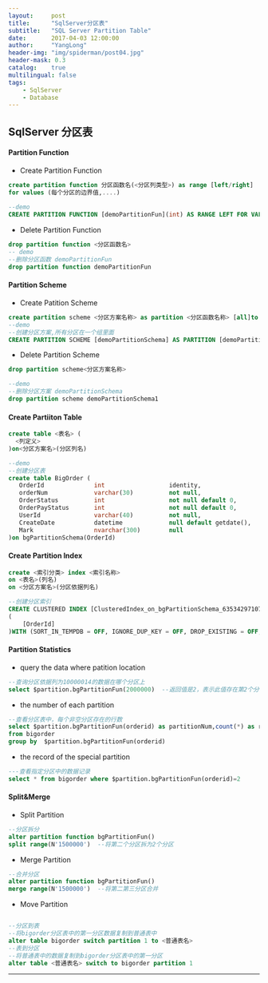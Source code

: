 ```yaml
---
layout:     post
title:      "SqlServer分区表"
subtitle:   "SQL Server Partition Table"
date:       2017-04-03 12:00:00
author:     "YangLong"
header-img: "img/spiderman/post04.jpg"
header-mask: 0.3
catalog:    true 
multilingual: false  
tags:
    - SqlServer 
    - Database
---
```



## SqlServer 分区表  

#### Partition Function 
-  Create Partition Function
```sql
create partition function 分区函数名(<分区列类型>) as range [left/right] 
for values (每个分区的边界值,....) 
	
--demo
CREATE PARTITION FUNCTION [demoPartitionFun](int) AS RANGE LEFT FOR VALUES (N'1000000', N'2000000', N'3000000', N'4000000', N'5000000', N'6000000', N'7000000', N'8000000', N'9000000', N'10000000')
```

-  Delete Partition Function  
```sql
drop partition function <分区函数名>
-- demo
--删除分区函数 demoPartitionFun
drop partition function demoPartitionFun

```

#### Partition Scheme  
- Create Patition Scheme  
```sql
create partition scheme <分区方案名称> as partition <分区函数名称> [all]to (文件组名称,....) 
--demo
--创建分区方案,所有分区在一个组里面
CREATE PARTITION SCHEME [demoPartitionSchema] AS PARTITION [demoPartitionFun] TO ([ByIdGroup1], [ByIdGroup1], [ByIdGroup1], [ByIdGroup1], [ByIdGroup1], [ByIdGroup1], [ByIdGroup1], [ByIdGroup1], [ByIdGroup1], [ByIdGroup1], [ByIdGroup1])

```

- Delete Partition Scheme  
```sql
drop partition scheme<分区方案名称>

--demo
--删除分区方案 demoPartitionSchema
drop partition scheme demoPartitionSchema1
``` 

#### Create Partiiton Table
```sql
create table <表名> (
  <列定义>
)on<分区方案名>(分区列名)

--demo
--创建分区表
create table BigOrder (
   OrderId              int                  identity,
   orderNum             varchar(30)          not null,
   OrderStatus          int                  not null default 0,
   OrderPayStatus       int                  not null default 0,
   UserId               varchar(40)          not null,
   CreateDate           datetime             null default getdate(),
   Mark                 nvarchar(300)        null
)on bgPartitionSchema(OrderId)

```

#### Create Partition Index
```sql 
create <索引分类> index <索引名称> 
on <表名>(列名)
on <分区方案名>(分区依据列名)

--创建分区索引
CREATE CLUSTERED INDEX [ClusteredIndex_on_bgPartitionSchema_635342971076448165] ON [dbo].[BigOrder] 
(
    [OrderId]
)WITH (SORT_IN_TEMPDB = OFF, IGNORE_DUP_KEY = OFF, DROP_EXISTING = OFF, ONLINE = OFF) ON [bgPartitionSchema]([OrderId])

```


#### Partition Statistics 
- query the data where patition  location
```sql
--查询分区依据列为10000014的数据在哪个分区上
select $partition.bgPartitionFun(2000000)  --返回值是2，表示此值存在第2个分区 

```
- the number of each partition
```sql
--查看分区表中，每个非空分区存在的行数
select $partition.bgPartitionFun(orderid) as partitionNum,count(*) as recordCount
from bigorder
group by  $partition.bgPartitionFun(orderid)

```
- the record of the special partition 
```sql 
---查看指定分区中的数据记录
select * from bigorder where $partition.bgPartitionFun(orderid)=2
```

#### Split&Merge
- Split Partition
```sql 
--分区拆分
alter partition function bgPartitionFun()
split range(N'1500000')  --将第二个分区拆为2个分区

```

- Merge Partition
```sql 
--合并分区
alter partition function bgPartitionFun()
merge range(N'1500000')  --将第二第三分区合并

```
- Move Partition 
```sql 

--分区到表
--将bigorder分区表中的第一分区数据复制到普通表中
alter table bigorder switch partition 1 to <普通表名>
--表到分区
--将普通表中的数据复制到bigorder分区表中的第一分区
alter table <普通表名> switch to bigorder partition 1 
```




---
